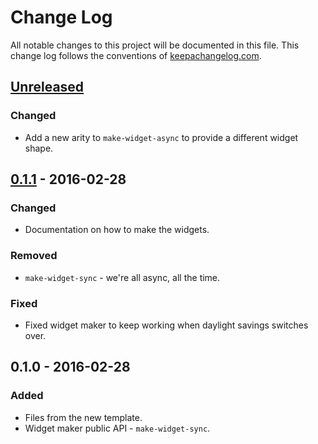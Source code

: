 # Change Log
All notable changes to this project will be documented in this file. This change log follows the conventions of [keepachangelog.com](http://keepachangelog.com/).

## [Unreleased][unreleased]
### Changed
- Add a new arity to `make-widget-async` to provide a different widget shape.

## [0.1.1] - 2016-02-28
### Changed
- Documentation on how to make the widgets.

### Removed
- `make-widget-sync` - we're all async, all the time.

### Fixed
- Fixed widget maker to keep working when daylight savings switches over.

## 0.1.0 - 2016-02-28
### Added
- Files from the new template.
- Widget maker public API - `make-widget-sync`.

[unreleased]: https://github.com/your-name/prj-euler/compare/0.1.1...HEAD
[0.1.1]: https://github.com/your-name/prj-euler/compare/0.1.0...0.1.1

